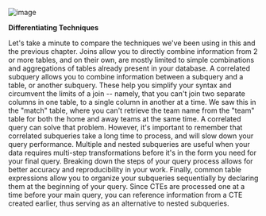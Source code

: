 ![image](https://github.com/artempohribnyi/sql_notes/assets/113499718/fb8efe5a-624c-498b-8fca-9fd7e0da5def)

**Differentiating Techniques**

Let's take a minute to compare the techniques we've been using in this and the previous chapter. Joins allow you to directly combine information from 2 or more tables, and on their own, are mostly limited to simple combinations and aggregations of tables already present in your database. A correlated subquery allows you to combine information between a subquery and a table, or another subquery. These help you simplify your syntax and circumvent the limits of a join -- namely, that you can't join two separate columns in one table, to a single column in another at a time. We saw this in the "match" table, where you can't retrieve the team name from the "team" table for both the home and away teams at the same time. A correlated query can solve that problem. However, it's important to remember that correlated subqueries take a long time to process, and will slow down your query performance. Multiple and nested subqueries are useful when your data requires multi-step transformations before it's in the form you need for your final query. Breaking down the steps of your query process allows for better accuracy and reproducibility in your work. Finally, common table expressions allow you to organize your subqueries sequentially by declaring them at the beginning of your query. Since CTEs are processed one at a time before your main query, you can reference information from a CTE created earlier, thus serving as an alternative to nested subqueries.
